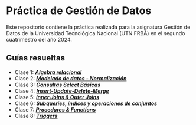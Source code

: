 # Práctica de Gestión de Datos
Este repositorio contiene la práctica realizada para la asignatura Gestión de Datos de la Universidad Tecnológica Nacional (UTN FRBA) en el segundo cuatrimestro del año 2024.

## Guías resueltas
- Clase 1: [***Algebra relacional***](<practicas-resueltas/practica-clase-1.md>)
- Clase 2: [***Modelado de datos - Normalización***](<practicas-resueltas/practica-clase-2.puml>)
- Clase 3: [***Consultas Select Básicas***](<practicas-resueltas/practica-clase-3.md>)
- Clase 4: [***Insert-Update-Delete-Merge***](<practicas-resueltas/practica-clase-4.md>)
- Clase 5: [***Inner Joins & Outer Joins***](<practicas-resueltas/practica-clase-5.md>)
- Clase 6: [***Subqueries, índices y operaciones de conjuntos***](<practicas-resueltas/practica-clase-6.md>)
- Clase 7: [***Procedures & Functions***](<practicas-resueltas/practica-clase-7.md>)
- Clase 8: [***Triggers***](<practicas-resueltas/practica-clase-8.md>)
